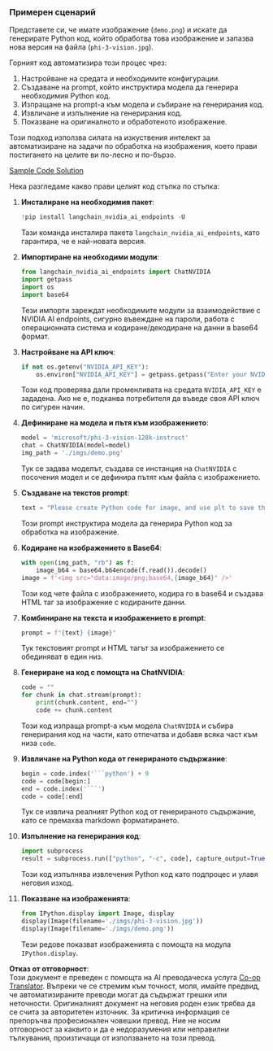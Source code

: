 <!--
CO_OP_TRANSLATOR_METADATA:
{
  "original_hash": "a8de701a2f1eb12b1f82432288d709cf",
  "translation_date": "2025-07-17T04:59:01+00:00",
  "source_file": "md/02.Application/04.Vision/Phi3/E2E_Nvidia_NIM_Vision.md",
  "language_code": "bg"
}
-->
### Примерен сценарий

Представете си, че имате изображение (`demo.png`) и искате да генерирате Python код, който обработва това изображение и запазва нова версия на файла (`phi-3-vision.jpg`).

Горният код автоматизира този процес чрез:

1. Настройване на средата и необходимите конфигурации.
2. Създаване на prompt, който инструктира модела да генерира необходимия Python код.
3. Изпращане на prompt-а към модела и събиране на генерирания код.
4. Извличане и изпълнение на генерирания код.
5. Показване на оригиналното и обработеното изображение.

Този подход използва силата на изкуствения интелект за автоматизиране на задачи по обработка на изображения, което прави постигането на целите ви по-лесно и по-бързо.

[Sample Code Solution](../../../../../../code/06.E2E/E2E_Nvidia_NIM_Phi3_Vision.ipynb)

Нека разгледаме какво прави целият код стъпка по стъпка:

1. **Инсталиране на необходимия пакет**:
    ```python
    !pip install langchain_nvidia_ai_endpoints -U
    ```
    Тази команда инсталира пакета `langchain_nvidia_ai_endpoints`, като гарантира, че е най-новата версия.

2. **Импортиране на необходими модули**:
    ```python
    from langchain_nvidia_ai_endpoints import ChatNVIDIA
    import getpass
    import os
    import base64
    ```
    Тези импорти зареждат необходимите модули за взаимодействие с NVIDIA AI endpoints, сигурно въвеждане на пароли, работа с операционната система и кодиране/декодиране на данни в base64 формат.

3. **Настройване на API ключ**:
    ```python
    if not os.getenv("NVIDIA_API_KEY"):
        os.environ["NVIDIA_API_KEY"] = getpass.getpass("Enter your NVIDIA API key: ")
    ```
    Този код проверява дали променливата на средата `NVIDIA_API_KEY` е зададена. Ако не е, подканва потребителя да въведе своя API ключ по сигурен начин.

4. **Дефиниране на модела и пътя към изображението**:
    ```python
    model = 'microsoft/phi-3-vision-128k-instruct'
    chat = ChatNVIDIA(model=model)
    img_path = './imgs/demo.png'
    ```
    Тук се задава моделът, създава се инстанция на `ChatNVIDIA` с посочения модел и се дефинира пътят към файла с изображението.

5. **Създаване на текстов prompt**:
    ```python
    text = "Please create Python code for image, and use plt to save the new picture under imgs/ and name it phi-3-vision.jpg."
    ```
    Този prompt инструктира модела да генерира Python код за обработка на изображение.

6. **Кодиране на изображението в Base64**:
    ```python
    with open(img_path, "rb") as f:
        image_b64 = base64.b64encode(f.read()).decode()
    image = f'<img src="data:image/png;base64,{image_b64}" />'
    ```
    Този код чете файла с изображението, кодира го в base64 и създава HTML таг за изображение с кодираните данни.

7. **Комбиниране на текста и изображението в prompt**:
    ```python
    prompt = f"{text} {image}"
    ```
    Тук текстовият prompt и HTML тагът за изображението се обединяват в един низ.

8. **Генериране на код с помощта на ChatNVIDIA**:
    ```python
    code = ""
    for chunk in chat.stream(prompt):
        print(chunk.content, end="")
        code += chunk.content
    ```
    Този код изпраща prompt-а към модела `ChatNVIDIA` и събира генерирания код на части, като отпечатва и добавя всяка част към низа `code`.

9. **Извличане на Python кода от генерираното съдържание**:
    ```python
    begin = code.index('```python') + 9
    code = code[begin:]
    end = code.index('```')
    code = code[:end]
    ```
    Тук се извлича реалният Python код от генерираното съдържание, като се премахва markdown форматирането.

10. **Изпълнение на генерирания код**:
    ```python
    import subprocess
    result = subprocess.run(["python", "-c", code], capture_output=True)
    ```
    Този код изпълнява извлечения Python код като подпроцес и улавя неговия изход.

11. **Показване на изображенията**:
    ```python
    from IPython.display import Image, display
    display(Image(filename='./imgs/phi-3-vision.jpg'))
    display(Image(filename='./imgs/demo.png'))
    ```
    Тези редове показват изображенията с помощта на модула `IPython.display`.

**Отказ от отговорност**:  
Този документ е преведен с помощта на AI преводаческа услуга [Co-op Translator](https://github.com/Azure/co-op-translator). Въпреки че се стремим към точност, моля, имайте предвид, че автоматизираните преводи могат да съдържат грешки или неточности. Оригиналният документ на неговия роден език трябва да се счита за авторитетен източник. За критична информация се препоръчва професионален човешки превод. Ние не носим отговорност за каквито и да е недоразумения или неправилни тълкувания, произтичащи от използването на този превод.